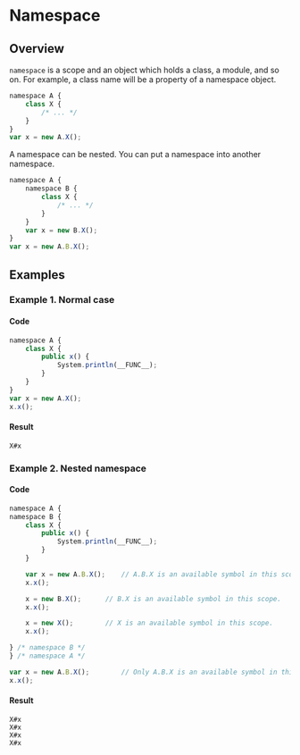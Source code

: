 # Namespace

## Overview

`namespace` is a scope and an object which holds a class, a module, and so on.
For example, a class name will be a property of a namespace object.

```javascript
namespace A {
    class X {
        /* ... */
    }
}
var x = new A.X();
```

A namespace can be nested.
You can put a namespace into another namespace.

```javascript
namespace A {
    namespace B {
        class X {
            /* ... */
        }
    }
    var x = new B.X();
}
var x = new A.B.X();
```

## Examples

### Example 1. Normal case

#### Code

```javascript
namespace A {
    class X {
        public x() {
            System.println(__FUNC__);
        }
    }
}
var x = new A.X();
x.x();
```

#### Result

```
X#x
```

### Example 2. Nested namespace

#### Code

```javascript
namespace A {
namespace B {
    class X {
        public x() {
            System.println(__FUNC__);
        }
    }

    var x = new A.B.X();    // A.B.X is an available symbol in this scope.
    x.x();

    x = new B.X();      // B.X is an available symbol in this scope.
    x.x();

    x = new X();        // X is an available symbol in this scope.
    x.x();

} /* namespace B */
} /* namespace A */

var x = new A.B.X();        // Only A.B.X is an available symbol in this scope.
x.x();
```

#### Result

```
X#x
X#x
X#x
X#x
```
